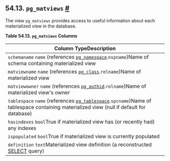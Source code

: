 ## 54.13. `pg_matviews` [#](#VIEW-PG-MATVIEWS)

The view `pg_matviews` provides access to useful information about each materialized view in the database.

**Table 54.13. `pg_matviews` Columns**

| Column TypeDescription                                                                                                                                                                        |
| --------------------------------------------------------------------------------------------------------------------------------------------------------------------------------------------- |
| `schemaname` `name` (references [`pg_namespace`](catalog-pg-namespace "53.32. pg_namespace").`nspname`)Name of schema containing materialized view                                       |
| `matviewname` `name` (references [`pg_class`](catalog-pg-class "53.11. pg_class").`relname`)Name of materialized view                                                                    |
| `matviewowner` `name` (references [`pg_authid`](catalog-pg-authid "53.8. pg_authid").`rolname`)Name of materialized view's owner                                                         |
| `tablespace` `name` (references [`pg_tablespace`](catalog-pg-tablespace "53.56. pg_tablespace").`spcname`)Name of tablespace containing materialized view (null if default for database) |
| `hasindexes` `bool`True if materialized view has (or recently had) any indexes                                                                                                                |
| `ispopulated` `bool`True if materialized view is currently populated                                                                                                                          |
| `definition` `text`Materialized view definition (a reconstructed [SELECT](sql-select "SELECT") query)                                                                                    |